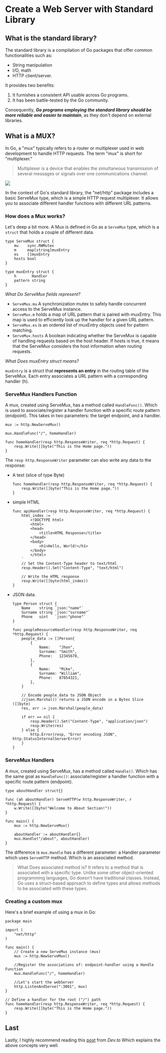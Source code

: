 # Create a Web Server with Standard Library

## What is the standard library?

The standard library is a compilation of Go packages that offer common functionalities such as:

- String manipulation
- I/O, math
- HTTP client/server. 

It provides two benefits:

1. It furnishes a consistent API usable across Go programs.
1. It has been battle-tested by the Go community.

Consequently, ***Go programs employing the standard library should be more reliable and easier to maintain***, as they don't depend on external libraries.

## What is a MUX?

In Go, a "mux" typically refers to a router or multiplexer used in web development to handle HTTP requests. The term "mux" is short for "multiplexer."

> Multiplexer is a device that enables the simultaneous transmission of several messages or signals over one communications channel.

![](https://www.electronics-tutorials.ws/wp-content/uploads/2018/05/combination-multiplexer1.gif)

In the context of Go's standard library, the "net/http" package includes a basic ServeMux type, which is a simple HTTP request multiplexer. It allows you to associate different handler functions with different URL patterns.

### How does a Mux works?

Let's deep a bit more. A Mux is defined in Go as a `ServeMux` type, which is a `struct` that holds a couple of different data.

```
type ServeMux struct {
    mu    sync.RWMutex
    m     map[string]muxEntry
    es    []muxEntry
    hosts bool
}

type muxEntry struct {
    h       Handler
    pattern string
}
```

*What Do ServeMux fields represent?*

- `ServeMux.mu` A synchronization mutex to safely handle concurrent access to the ServeMux instance.
- `ServeMux.m` holds a map of URL pattern that is paired with muxEntry. This map is used to efficiently look up the handler for a given URL pattern.
- `ServeMux.es` is an ordered list of muxEntry objects used for pattern matching.
- `ServeMux.hosts` A boolean indicating whether the ServeMux is capable of handling requests based on the host header. If hosts is true, it means that the ServeMux considers the host information when routing requests.

*What Does muxEntry struct means?*

`muxEntry` is a struct that **represents an entry** in the routing table of the ServeMux. Each entry associates a URL pattern with a corresponding handler (h).

### ServeMux Handlers Function

A mux, created using ServeMux, has a method called `HandleFunc()`. Which is used to associate/register a handler function with a specific route pattern (endpoint). 
This takes in two parameters: the target endpoint, and a handler.

```
mux := http.NewServeMux()

mux.HandleFunc("/", homeHandler)

func homeHandler(resp http.ResponseWriter, req *http.Request) {
	resp.Write([]byte("This is the Home page."))
}
```

The `resp http.ResponseWriter` parameter can also write any data to the response:

- A text (slice of type Byte)
    ```
    func homeHandler(resp http.ResponseWriter, req *http.Request) {
        resp.Write([]byte("This is the Home page."))
    }
    ```
- simple HTML
    ```
    func apiHandler(resp http.ResponseWriter, req *http.Request) {
        html_index := `
            <!DOCTYPE html>
            <html>
            <head>
                <title>HTML Response</title>
            </head>
            <body>
                <h1>Hello, World!</h1>
            </body>
            </html>
        `
        // Set the Content-Type header to text/html
        resp.Header().Set("Content-Type", "text/html")

        // Write the HTML response
        resp.Write([]byte(html_index))
    }
    ```
- JSON data.
    ```
    type Person struct {
        Name    string `json:"name"`
        Surname string `json:"surname"`
        Phone   uint   `json:"phone"`
    }

    func peopleResourceHandler(resp http.ResponseWriter, req *http.Request) {
        people_data := []Person{
            {
                Name:    "Jhon",
                Surname: "Smith",
                Phone:   12345678,
            },
            {
                Name:    "Mike",
                Surname: "William",
                Phone:   87654321,
            },
        }

        // Encode people_data to JSON Object
        //json.Marshal() returns a JSON encode in a Bytes Slice ([]byte)
        res, err := json.Marshal(people_data)

        if err == nil {
            resp.Header().Set("Content-Type", "application/json")
            resp.Write(res)
        } else {
            http.Error(resp, "Error encoding JSON", http.StatusInternalServerError)
        }
    }
    ```

### ServeMux Handlers

A mux, created using ServeMux, has a method called `Handle()`. Which has the same goal as `HandleFunc()`: associate/register a handler function with a specific route pattern (endpoint). 

```
type aboutHandler struct{}

func (ah aboutHandler) ServeHTTP(w http.ResponseWriter, r *http.Request) {
	w.Write([]byte("Welcome to About Section!"))
}

func main() {
	mux := http.NewServeMux()

	aboutHandler := aboutHandler{}
	mux.Handle("/about", aboutHandler)
}
```
The difference is `mux.Handle` has a different parameter: a Handler parameter which uses `ServeHTTP` method. Which is an associated method.

> What Does associated method is? It refers to a method that is associated with a specific type. Unlike some other object-oriented programming languages, Go doesn't have traditional classes. Instead, Go uses a struct-based approach to define types and allows methods to be associated with these types.

### Creating a custom mux

Here's a brief example of using a mux in Go:

```
package main

import (
	"net/http"
)

func main() {
    // Create a new ServeMux instance (mux)
    mux := http.NewServeMux()

    //Register the associations of: endpoint-handler using a Handle Function
    mux.HandleFunc("/", homeHandler)

    //Let's start the webServer
    http.ListenAndServe(":3001", mux)
}

// Define a handler for the root ("/") path
func homeHandler(resp http.ResponseWriter, req *http.Request) {
	resp.Write([]byte("This is the Home page."))
}
```

## Last

Lastly, I highly recommend reading this [post](https://dev.to/jpoly1219/what-even-is-a-mux-4fng) from *Dev.to* Which explains the above concepts very well.